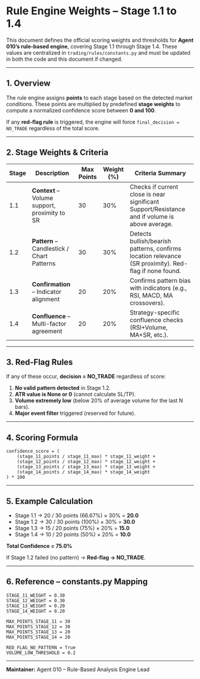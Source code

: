 # Rule Engine Weights – Stage 1.1 to 1.4

This document defines the official scoring weights and thresholds for **Agent 010’s rule-based engine**, covering Stage 1.1 through Stage 1.4. These values are centralized in `trading/rules/constants.py` and must be updated in both the code and this document if changed.

---

## 1. Overview

The rule engine assigns **points** to each stage based on the detected market conditions. These points are multiplied by predefined **stage weights** to compute a normalized confidence score between **0 and 100**.

If any **red-flag rule** is triggered, the engine will force `final_decision = NO_TRADE` regardless of the total score.

---

## 2. Stage Weights & Criteria

| Stage | Description                                   | Max Points | Weight (%) | Criteria Summary                                                                                      |
| ----- | --------------------------------------------- | ---------- | ---------- | ----------------------------------------------------------------------------------------------------- |
| 1.1   | **Context** – Volume support, proximity to SR | 30         | 30%        | Checks if current close is near significant Support/Resistance and if volume is above average.        |
| 1.2   | **Pattern** – Candlestick / Chart Patterns    | 30         | 30%        | Detects bullish/bearish patterns, confirms location relevance (SR proximity). Red-flag if none found. |
| 1.3   | **Confirmation** – Indicator alignment        | 20         | 20%        | Confirms pattern bias with indicators (e.g., RSI, MACD, MA crossovers).                               |
| 1.4   | **Confluence** – Multi-factor agreement       | 20         | 20%        | Strategy-specific confluence checks (RSI+Volume, MA+SR, etc.).                                        |

---

## 3. Red-Flag Rules

If any of these occur, **decision = NO\_TRADE** regardless of score:

1. **No valid pattern detected** in Stage 1.2.
2. **ATR value is None or 0** (cannot calculate SL/TP).
3. **Volume extremely low** (below 20% of average volume for the last N bars).
4. **Major event filter** triggered (reserved for future).

---

## 4. Scoring Formula

```
confidence_score = (
    (stage_11_points / stage_11_max) * stage_11_weight +
    (stage_12_points / stage_12_max) * stage_12_weight +
    (stage_13_points / stage_13_max) * stage_13_weight +
    (stage_14_points / stage_14_max) * stage_14_weight
) * 100
```

---

## 5. Example Calculation

* Stage 1.1 → 20 / 30 points (66.67%) × 30% = **20.0**
* Stage 1.2 → 30 / 30 points (100%) × 30% = **30.0**
* Stage 1.3 → 15 / 20 points (75%) × 20% = **15.0**
* Stage 1.4 → 10 / 20 points (50%) × 20% = **10.0**

**Total Confidence = 75.0%**

If Stage 1.2 failed (no pattern) → **Red-flag → NO\_TRADE**.

---

## 6. Reference – constants.py Mapping

```
STAGE_11_WEIGHT = 0.30
STAGE_12_WEIGHT = 0.30
STAGE_13_WEIGHT = 0.20
STAGE_14_WEIGHT = 0.20

MAX_POINTS_STAGE_11 = 30
MAX_POINTS_STAGE_12 = 30
MAX_POINTS_STAGE_13 = 20
MAX_POINTS_STAGE_14 = 20

RED_FLAG_NO_PATTERN = True
VOLUME_LOW_THRESHOLD = 0.2
```

---

**Maintainer:** Agent 010 – Rule-Based Analysis Engine Lead
